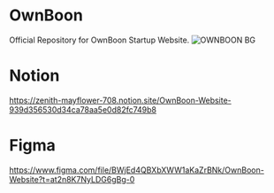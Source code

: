 # OwnBoon
Official Repository for OwnBoon Startup Website.
![OWNBOON BG](https://user-images.githubusercontent.com/85481905/224285006-662e36af-0386-4090-ada9-3ef8b69e0c2c.png)
# Notion
https://zenith-mayflower-708.notion.site/OwnBoon-Website-939d356530d34ca78aa5e0d82fc749b8
# Figma 
https://www.figma.com/file/BWjEd4QBXbXWW1aKaZrBNk/OwnBoon-Website?t=at2n8K7NyLDG6gBg-0

